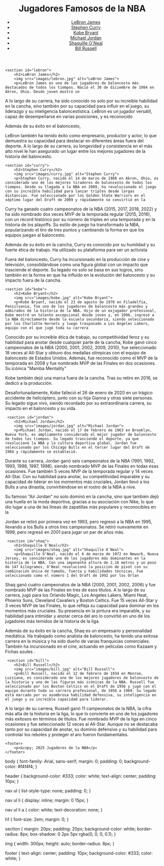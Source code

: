 <!DOCTYPE html>
<html lang="es">
<head>
    <meta charset="UTF-8">
    <meta name="viewport" content="width=device-width, initial-scale=1.0">
    <title>Jugadores de la NBA</title>
    <link rel="stylesheet" href="style.css">
</head>
<body>
    <header>
        <h1>Jugadores Famosos de la NBA</h1>
        <nav>
            <ul>
                <li><a href="#lebron">LeBron James</a></li>
                <li><a href="#curry">Stephen Curry</a></li>
                <li><a href="#kobe">Kobe Bryant</a></li>
                <li><a href="#jordan">Michael Jordan</a></li>
                <li><a href="#shaq">Shaquille O´Neal</a></li>
                <li><a href="#bill">Bill Russell</a></li>
            </ul>
        </nav>
    </header>
    
    <section id="lebron">
        <h2>LeBron James</h2>
        <img src="images/lebron.jpg" alt="LeBron James">
        <p>LeBron James es uno de los jugadores de baloncesto más destacados de todos los tiempos. Nació el 30 de diciembre de 1984 en Akron, Ohio. Desde joven mostró un

A lo largo de su carrera, ha sido conocido no solo por su increíble habilidad en la cancha, sino también por su capacidad para influir en el juego, su liderazgo y su inteligencia baloncestística. LeBron es un jugador versátil, capaz de desempeñarse en varias posiciones, y es reconocido

Además de su éxito en el baloncesto,

LeBron también ha tenido éxito como empresario, productor y actor, lo que demuestra su capacidad para destacar en diferentes áreas fuera del deporte. A lo largo de su carrera, su longevidad y consistencia en el más alto nivel le han asegurado un lugar entre los mejores jugadores de la historia del baloncesto.



</p>
    </section>

    <section id="curry">
        <h2>Stephen Curry</h2>
        <img src="images/curry.jpg" alt="Stephen Curry">
        <p>Stephen Curry, nacido el 14 de marzo de 1988 en Akron, Ohio, es considerado uno de los mejores tiradores de baloncesto de todos los tiempos. Desde su llegada a la NBA en 2009, ha revolucionado el juego con su increíble habilidad para lanzar triples desde largas distancias. Fue seleccionado por los Golden State Warriors en el séptimo lugar del Draft de 2009 y rápidamente se convirtió en la

Curry ha ganado cuatro campeonatos de la NBA (2015, 2017, 2018, 2022) y ha sido nombrado dos veces MVP de la temporada regular (2015, 2016), con un récord histórico por su número de triples en una temporada y en la historia de los playoffs. Su estilo de juego ha transformado la NBA, popularizando el tiro de tres puntos y cambiando la forma en que los equipos juegan al baloncesto.

Además de su éxito en la cancha, Curry es conocido por su humildad y su fuerte ética de trabajo. Ha utilizado su plataforma para ser un activista

Fuera del baloncesto, Curry ha incursionado en la producción de cine y televisión, consolidándose como una figura global con un impacto que trasciende el deporte. Su legado no solo se basa en sus logros, sino también en la forma en que ha influido en la evolución del baloncesto y su impacto fuera de la cancha.</p>
    </section>

    <section id="kobe">
        <h2>Kobe Bryant</h2>
        <img src="images/kobe.jpg" alt="Kobe Bryant">
        <p>Kobe Bryant, nacido el 23 de agosto de 1978 en Filadelfia, Pensilvania, fue uno de los jugadores de baloncesto más grandes y admirados de la historia de la NBA. Hijo de un exjugador profesional, Kobe mostró un talento excepcional desde joven y, en 1996, ingresó a la NBA directamente desde la escuela secundaria, siendo seleccionado por los Charlotte Hornets y luego traspasado a Los Angeles Lakers, equipo con el que jugó toda su carrera

Conocido por su increíble ética de trabajo, su competitividad feroz y su habilidad para anotar desde cualquier parte de la cancha, Kobe ganó cinco campeonatos de la NBA (2000, 2001, 2002, 2009, 2010), fue seleccionado 18 veces al All-Star y obtuvo dos medallas olímpicas con el equipo de baloncesto de Estados Unidos. Además, fue reconocido como el MVP de la temporada en 2008 y fue nombrado MVP de las Finales en dos ocasiones. Su icónica "Mamba Mentality"

Kobe también dejó una marca fuera de la cancha. Tras su retiro en 2016, se dedicó a la producción.

Desafortunadamente, Kobe falleció el 26 de enero de 2020 en un trágico accidente de helicóptero, junto con su hija Gianna y otras siete personas. Su legado sigue vivo, siendo recordado por su extraordinaria carrera, su impacto en el baloncesto y su vida.</p>
    </section>
    
     <section id="jordan">
        <h2>Michael Jordan</h2>
        <img src="images/jordan.jpg" alt="Michael Jordan">
        <p>Michael Jordan, nacido el 17 de febrero de 1963 en Brooklyn, Nueva York, es ampliamente considerado el mejor jugador de baloncesto de todos los tiempos. Su legado trasciende el deporte, ya que revolucionó la NBA y la cultura deportiva global. Jordan fue seleccionado por los Chicago Bulls en el tercer lugar del Draft de 1984 y rápidamente se estableció.

Durante su carrera, Jordan ganó seis campeonatos de la NBA (1991, 1992, 1993, 1996, 1997, 1998), siendo nombrado MVP de las Finales en todas esas ocasiones. Fue también 5 veces MVP de la temporada regular y 14 veces All-Star. Con su habilidad para anotar, su competitividad imparable y su capacidad de liderar en los momentos más cruciales, Jordan llevó a los Bulls a una dinastía, convirtiéndose en el rostro de la NBA a nive.

Su famoso "Air Jordan" no solo dominó en la cancha, sino que también dejó una huella en la moda deportiva, gracias a su asociación con Nike, lo que dio lugar a una de las líneas de zapatillas más populares y reconocibles en la

Jordan se retiró por primera vez en 1993, pero regresó a la NBA en 1995, llevando a los Bulls a otros tres campeonatos. Se retiró nuevamente en 1999, pero regresó en 2001 para jugar un par de años más.</p>
    </section>

     <section id="shaq">
        <h2>Shaquille O´Neal</h2>
        <img src="images/shaq.jpg" alt="Shaquille O´Neal">
        <p>Shaquille O'Neal, nacido el 6 de marzo de 1972 en Newark, Nueva Jersey, es considerado uno de los jugadores más dominantes en la historia de la NBA. Con una imponente altura de 2,16 metros y un peso de 147 kilogramos, O'Neal revolucionó la posición de pívot con su combinación única de tamaño, fuerza y ​​habilidades técnicas. Fue seleccionado como el número 1 del Draft de 1992 por los Orlan

Shaq ganó cuatro campeonatos de la NBA (2000, 2001, 2002, 2006) y fue nombrado MVP de las Finales en tres de esos títulos. A lo largo de su carrera, jugó para los Orlando Magic, Los Angeles Lakers, Miami Heat, Phoenix Suns, Cleveland Cavaliers y Boston Celtics. Fue 15 veces All-Star y 3 veces MVP de las Finales, lo que refleja su capacidad para dominar en los momentos más cruciales. Su presencia en la pintura era imparable, y su habilidad para intimidar y anotar cerca del aro lo convirtió en uno de los jugadores más temidos de la historia de la liga.

Además de su éxito en la cancha, Shaq es un empresario y personalidad mediática. Ha trabajado como analista de baloncesto, ha tenido una exitosa carrera en la música y ha sido dueño de varias franquicias comerciales. También ha incursionado en el cine, actuando en películas como Kazaam y Fichas azules .</p>
    </section>

     <section id="bill">
        <h2>Bill Russell</h2>
        <img src="images/bill.jpg" alt="Bill Russell">
        <p>Bill Russell, nacido el 12 de febrero de 1934 en Monroe, Luisiana, es considerado uno de los mejores jugadores de baloncesto de la historia y una de las figuras más icónicas de la NBA. Russell fue seleccionado por los Boston Celtics en el Draft de 1956 y jugó con el equipo durante toda su carrera profesional, de 1956 a 1969. Su legado está marcado por su asombrosa habilidad defensiva, su inteligencia en el juego y su increíble capacidad para liderar.

A lo largo de su carrera, Russell ganó 11 campeonatos de la NBA, la cifra más alta de la historia en la liga, lo que lo convierte en uno de los jugadores más exitosos en términos de títulos. Fue nombrado MVP de la liga en cinco ocasiones y fue seleccionado 12 veces al All-Star. Aunque no se destacaba tanto por su capacidad de anotar, su dominio defensivo y su habilidad para controlar los rebotes y proteger el aro fueron fundamentales.</p>
    </section>

    <footer>
        <p>&copy; 2025 Jugadores de la NBA</p>
    </footer>
</body>
</html>
body {
    font-family: Arial, sans-serif;
    margin: 0;
    padding: 0;
    background-color: #f4f4f4;
}

header {
    background-color: #333;
    color: white;
    text-align: center;
    padding: 10px;
}

nav ul {
    list-style-type: none;
    padding: 0;
}

nav ul li {
    display: inline;
    margin: 0 15px;
}

nav ul li a {
    color: white;
    text-decoration: none;
}

h1 {
    font-size: 2em;
    margin: 0;
}

section {
    margin: 20px;
    padding: 20px;
    background-color: white;
    border-radius: 8px;
    box-shadow: 0 2px 5px rgba(0, 0, 0, 0.1);
}

img {
    width: 300px;
    height: auto;
    border-radius: 8px;
}

footer {
    text-align: center;
    padding: 10px;
    background-color: #333;
    color: white;
}
